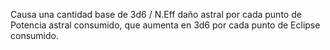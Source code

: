 Causa una cantidad base de 3d6 / N.Eff daño astral por cada punto de Potencia astral consumido, que aumenta en 3d6 por cada punto de Eclipse consumido.
